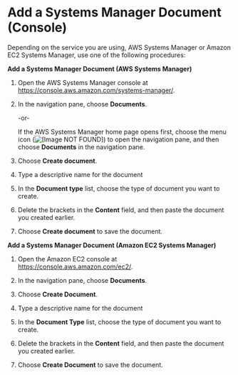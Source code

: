 # Add a Systems Manager Document \(Console\)<a name="create-ssm-console"></a>

Depending on the service you are using, AWS Systems Manager or Amazon EC2 Systems Manager, use one of the following procedures:

**Add a Systems Manager Document \(AWS Systems Manager\)**

1. Open the AWS Systems Manager console at [https://console\.aws\.amazon\.com/systems\-manager/](https://console.aws.amazon.com/systems-manager/)\.

1. In the navigation pane, choose **Documents**\.

   \-or\-

   If the AWS Systems Manager home page opens first, choose the menu icon \(![\[Image NOT FOUND\]](http://docs.aws.amazon.com/systems-manager/latest/userguide/images/menu-icon-small.png)\) to open the navigation pane, and then choose **Documents** in the navigation pane\.

1. Choose **Create document**\.

1. Type a descriptive name for the document 

1. In the **Document type** list, choose the type of document you want to create\.

1. Delete the brackets in the **Content** field, and then paste the document you created earlier\.

1. Choose **Create document** to save the document\.

**Add a Systems Manager Document \(Amazon EC2 Systems Manager\)**

1. Open the Amazon EC2 console at [https://console\.aws\.amazon\.com/ec2/](https://console.aws.amazon.com/ec2/)\.

1. In the navigation pane, choose **Documents**\.

1. Choose **Create Document**\.

1. Type a descriptive name for the document 

1. In the **Document Type** list, choose the type of document you want to create\.

1. Delete the brackets in the **Content** field, and then paste the document you created earlier\.

1. Choose **Create Document** to save the document\.